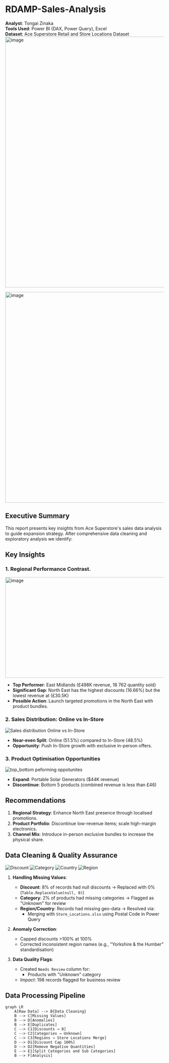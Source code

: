 # RDAMP-Sales-Analysis
**Analyst**: Tongai Zinaka<br>
**Tools Used**: Power BI (DAX, Power Query), Excel<br> 
**Dataset**: Ace Superstore Retail and Store Locations Dataset
<img width="1381" height="796" alt="image" src="https://github.com/user-attachments/assets/43792281-488d-46fb-882c-953f45f9f645" />

<img width="1153" height="669" alt="image" src="https://github.com/user-attachments/assets/2aadd966-3c84-4f4f-87d9-8d8785f9befb" />


## Executive Summary  
This report presents key insights from Ace Superstore's sales data analysis to guide expansion strategy. After comprehensive data cleaning and exploratory analysis we identify:  

## Key Insights
### 1. Regional Performance Contrast. 
<img width="618" height="319" alt="image" src="https://github.com/user-attachments/assets/fe0ccbb9-ad13-4999-8506-39e92f85046a" />

- **Top Performer**: East Midlands (£498K revenue, 18 762 quantity sold)
- **Significant Gap**: North East has the highest discounts (16.66%) but the lowest revenue at (£30.5K)
- **Possible Action**: Launch targeted promotions in the North East with product bundles.

### 2. Sales Distribution: Online vs In-Store
![Sales distribution Online vs In-Store](https://github.com/user-attachments/assets/8f3b1ab5-9315-4217-84ad-ec9d9d7396d9)
- **Near-even Split**: Online (51.5%) compared to In-Store (48.5%)
- **Opportunity**: Push In-Store growth with exclusive in-person offers.

### 3. Product Optimisation Opportunities
![top_bottom peforming oppotunites ](https://github.com/user-attachments/assets/45b4fa53-c2f1-44fa-b3af-24adbcb104dd)
- **Expand**: Portable Solar Generators ($44K revenue)
- **Discontinue**: Bottom 5 products (combined revenue is less than £46)

## Recommendations  
1. **Regional Strategy**: Enhance North East presence through localised promotions.  
2. **Product Portfolio**: Discontinue low-revenue items; scale high-margin electronics.  
3. **Channel Mix**: Introduce in-person exclusive bundles to increase the physical share. 
    
## Data Cleaning & Quality Assurance 
![Discount](https://github.com/user-attachments/assets/10a2e34c-9b31-4666-b219-33128685ee96)
![Category](https://github.com/user-attachments/assets/957384fa-da07-4fb7-99db-f62abf732185)
![Country](https://github.com/user-attachments/assets/3628a253-9c7b-4420-a4c9-90df9a175355)
![Region](https://github.com/user-attachments/assets/015312e0-eb66-4e21-b93e-391bebcec9ac)

1. **Handling Missing Values**:  
   - **Discount**: 8% of records had null discounts → Replaced with 0% (`Table.ReplaceValue(null, 0)`)  
   - **Category**: 2% of products had missing categories → Flagged as "Unknown" for review  
   - **Region/Country**: Records had missing geo-data → Resolved via:  
     - Merging with `Store_Locations.xlsx` using Postal Code in Power Query

2. **Anomaly Correction**:  
   - Capped discounts >100% at 100%  
   - Corrected inconsistent region names (e.g., "Yorkshire & the Humber" standardisation)  

3. **Data Quality Flags**:  
   - Created `Needs Review` column for:  
     - Products with "Unknown" category  
   - *Impact*: 198 records flagged for business review 

## Data Processing Pipeline  
```mermaid
graph LR
    A[Raw Data] --> B{Data Cleaning}
    B --> C[Missing Values]
    B --> D[Anomalies]
    B --> E[Duplicates]
    C --> C1[Discounts → 0]
    C --> C2[Categories → Unknown]
    C --> C3[Regions → Store Locations Merge]
    D --> D1[Discount Cap 100%]
    D --> D2[Remove Negative Quantities]
    E --> E1[Split Categories and Sub Categories]
    B --> F[Analysis]



